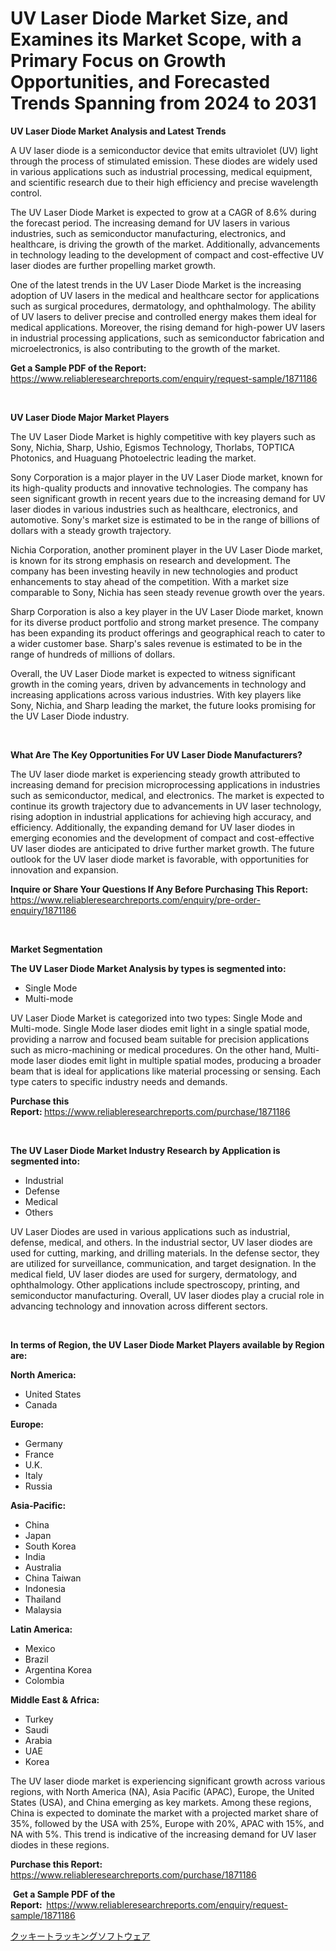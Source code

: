 <p><h1>UV Laser Diode Market Size, and Examines its Market Scope, with a Primary Focus on Growth Opportunities, and Forecasted Trends Spanning from 2024 to 2031</h1></p><p><strong>UV Laser Diode Market Analysis and Latest Trends</strong></p>
<p><p>A UV laser diode is a semiconductor device that emits ultraviolet (UV) light through the process of stimulated emission. These diodes are widely used in various applications such as industrial processing, medical equipment, and scientific research due to their high efficiency and precise wavelength control.</p><p>The UV Laser Diode Market is expected to grow at a CAGR of 8.6% during the forecast period. The increasing demand for UV lasers in various industries, such as semiconductor manufacturing, electronics, and healthcare, is driving the growth of the market. Additionally, advancements in technology leading to the development of compact and cost-effective UV laser diodes are further propelling market growth.</p><p>One of the latest trends in the UV Laser Diode Market is the increasing adoption of UV lasers in the medical and healthcare sector for applications such as surgical procedures, dermatology, and ophthalmology. The ability of UV lasers to deliver precise and controlled energy makes them ideal for medical applications. Moreover, the rising demand for high-power UV lasers in industrial processing applications, such as semiconductor fabrication and microelectronics, is also contributing to the growth of the market.</p></p>
<p><strong>Get a Sample PDF of the Report:&nbsp;</strong> <a href="https://www.reliableresearchreports.com/enquiry/request-sample/1871186">https://www.reliableresearchreports.com/enquiry/request-sample/1871186</a></p>
<p>&nbsp;</p>
<p><strong>UV Laser Diode Major Market Players</strong></p>
<p><p>The UV Laser Diode Market is highly competitive with key players such as Sony, Nichia, Sharp, Ushio, Egismos Technology, Thorlabs, TOPTICA Photonics, and Huaguang Photoelectric leading the market. </p><p>Sony Corporation is a major player in the UV Laser Diode market, known for its high-quality products and innovative technologies. The company has seen significant growth in recent years due to the increasing demand for UV laser diodes in various industries such as healthcare, electronics, and automotive. Sony's market size is estimated to be in the range of billions of dollars with a steady growth trajectory.</p><p>Nichia Corporation, another prominent player in the UV Laser Diode market, is known for its strong emphasis on research and development. The company has been investing heavily in new technologies and product enhancements to stay ahead of the competition. With a market size comparable to Sony, Nichia has seen steady revenue growth over the years.</p><p>Sharp Corporation is also a key player in the UV Laser Diode market, known for its diverse product portfolio and strong market presence. The company has been expanding its product offerings and geographical reach to cater to a wider customer base. Sharp's sales revenue is estimated to be in the range of hundreds of millions of dollars.</p><p>Overall, the UV Laser Diode market is expected to witness significant growth in the coming years, driven by advancements in technology and increasing applications across various industries. With key players like Sony, Nichia, and Sharp leading the market, the future looks promising for the UV Laser Diode industry.</p></p>
<p>&nbsp;</p>
<p><strong>What Are The Key Opportunities For UV Laser Diode Manufacturers?</strong></p>
<p><p>The UV laser diode market is experiencing steady growth attributed to increasing demand for precision microprocessing applications in industries such as semiconductor, medical, and electronics. The market is expected to continue its growth trajectory due to advancements in UV laser technology, rising adoption in industrial applications for achieving high accuracy, and efficiency. Additionally, the expanding demand for UV laser diodes in emerging economies and the development of compact and cost-effective UV laser diodes are anticipated to drive further market growth. The future outlook for the UV laser diode market is favorable, with opportunities for innovation and expansion.</p></p>
<p><strong>Inquire or Share Your Questions If Any Before Purchasing This Report:</strong> <a href="https://www.reliableresearchreports.com/enquiry/pre-order-enquiry/1871186">https://www.reliableresearchreports.com/enquiry/pre-order-enquiry/1871186</a></p>
<p>&nbsp;</p>
<p><strong>Market Segmentation</strong></p>
<p><strong>The UV Laser Diode Market Analysis by types is segmented into:</strong></p>
<p><ul><li>Single Mode</li><li>Multi-mode</li></ul></p>
<p><p>UV Laser Diode Market is categorized into two types: Single Mode and Multi-mode. Single Mode laser diodes emit light in a single spatial mode, providing a narrow and focused beam suitable for precision applications such as micro-machining or medical procedures. On the other hand, Multi-mode laser diodes emit light in multiple spatial modes, producing a broader beam that is ideal for applications like material processing or sensing. Each type caters to specific industry needs and demands.</p></p>
<p><strong>Purchase this Report:&nbsp;</strong><a href="https://www.reliableresearchreports.com/purchase/1871186">https://www.reliableresearchreports.com/purchase/1871186</a></p>
<p>&nbsp;</p>
<p><strong>The UV Laser Diode Market Industry Research by Application is segmented into:</strong></p>
<p><ul><li>Industrial</li><li>Defense</li><li>Medical</li><li>Others</li></ul></p>
<p><p>UV Laser Diodes are used in various applications such as industrial, defense, medical, and others. In the industrial sector, UV laser diodes are used for cutting, marking, and drilling materials. In the defense sector, they are utilized for surveillance, communication, and target designation. In the medical field, UV laser diodes are used for surgery, dermatology, and ophthalmology. Other applications include spectroscopy, printing, and semiconductor manufacturing. Overall, UV laser diodes play a crucial role in advancing technology and innovation across different sectors.</p></p>
<p>&nbsp;</p>
<p><strong>In terms of Region, the UV Laser Diode Market Players available by Region are:</strong></p>
<p>
    <p> <strong> North America: </strong>
        <ul>
            <li>United States</li>
            <li>Canada</li>
        </ul>
        </p> 
    <p> <strong> Europe: </strong>
        <ul>
            <li>Germany</li>
            <li>France</li>
            <li>U.K.</li>
            <li>Italy</li>
            <li>Russia</li>
        </ul>
        </p> 
    <p> <strong> Asia-Pacific: </strong>
        <ul>
            <li>China</li>
            <li>Japan</li>
            <li>South Korea</li>
            <li>India</li>
            <li>Australia</li>
            <li>China Taiwan</li>
            <li>Indonesia</li>
            <li>Thailand</li>
            <li>Malaysia</li>
        </ul>
        </p> 
    <p> <strong> Latin America: </strong>
        <ul>
            <li>Mexico</li>
            <li>Brazil</li>
            <li>Argentina Korea</li>
            <li>Colombia</li>
        </ul>
        </p> 
    <p> <strong> Middle East & Africa: </strong>
        <ul>
            <li>Turkey</li>
            <li>Saudi</li>
            <li>Arabia</li>
            <li>UAE</li>
            <li>Korea</li>
        </ul>
    </p>
    </p>
<p><p>The UV laser diode market is experiencing significant growth across various regions, with North America (NA), Asia Pacific (APAC), Europe, the United States (USA), and China emerging as key markets. Among these regions, China is expected to dominate the market with a projected market share of 35%, followed by the USA with 25%, Europe with 20%, APAC with 15%, and NA with 5%. This trend is indicative of the increasing demand for UV laser diodes in these regions.</p></p>
<p><strong>Purchase this Report: </strong><a href="https://www.reliableresearchreports.com/purchase/1871186">https://www.reliableresearchreports.com/purchase/1871186</a></p>
<p>&nbsp;<strong>Get a Sample PDF of the Report:&nbsp;&nbsp;</strong><a href="https://www.reliableresearchreports.com/enquiry/request-sample/1871186">https://www.reliableresearchreports.com/enquiry/request-sample/1871186</a></p>
<p><strong></strong></p>
<p><p><a href="https://github.com/EthanMorar2011/Market-Research-Report-List-1/blob/main/278704211920.md">クッキートラッキングソフトウェア</a></p></p>